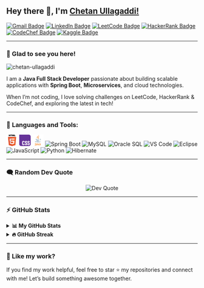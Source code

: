 ## Hey there 👋, I'm [Chetan Ullagaddi!](https://github.com/chetan-ullagaddi)

[![Gmail Badge](https://img.shields.io/badge/-ullagaddichetan2@gmail.com-c14438?style=flat-square&logo=Gmail&logoColor=white)](mailto:ullagaddichetan2@gmail.com)
[![LinkedIn Badge](https://img.shields.io/badge/-LinkedIn-0e76a8?style=flat-square&logo=Linkedin&logoColor=white)](https://www.linkedin.com/in/chetan-ullagaddi-31b999254)
[![LeetCode Badge](https://img.shields.io/badge/-LeetCode-FFA116?style=flat-square&logo=LeetCode&logoColor=black)](https://leetcode.com/u/chetanullagaddi1977/)
[![HackerRank Badge](https://img.shields.io/badge/-HackerRank-2EC866?style=flat-square&logo=HackerRank&logoColor=white)](https://www.hackerrank.com/profile/ullagaddichetan2)
[![CodeChef Badge](https://img.shields.io/badge/-CodeChef-5B4638?style=flat-square&logo=CodeChef&logoColor=white)](https://www.codechef.com/users/chetanu93)
[![Kaggle Badge](https://img.shields.io/badge/-Kaggle-20BEFF?style=flat-square&logo=kaggle&logoColor=white)](https://www.kaggle.com/chetansullagaddi)

---

### 👋 Glad to see you here!

<p align="left">
  <img src="https://komarev.com/ghpvc/?username=chetan-ullagaddi&label=Profile%20views&color=0e75b6&style=flat" alt="chetan-ullagaddi" />
</p>

I am a **Java Full Stack Developer** passionate about building scalable applications with **Spring Boot**, **Microservices**, and cloud technologies.

When I’m not coding, I love solving challenges on LeetCode, HackerRank & CodeChef, and exploring the latest in tech!

---

### 🚀 **Languages and Tools:**

<p>
  <img height="30" src="https://raw.githubusercontent.com/github/explore/master/topics/html/html.png" alt="HTML"/>
  <img height="30" src="https://raw.githubusercontent.com/github/explore/master/topics/css/css.png" alt="CSS"/>
  <img height="30" src="https://raw.githubusercontent.com/github/explore/master/topics/java/java.png" alt="Java"/>
  <img height="30" src="https://cdn.jsdelivr.net/gh/devicons/devicon/icons/spring/spring-original.svg" alt="Spring Boot"/>
  <img height="30" src="https://cdn.jsdelivr.net/gh/devicons/devicon/icons/mysql/mysql-original.svg" alt="MySQL"/>
  <img height="30" src="https://www.vectorlogo.zone/logos/oracle/oracle-icon.svg" alt="Oracle SQL"/>
  <img height="30" src="https://cdn.jsdelivr.net/gh/devicons/devicon/icons/vscode/vscode-original.svg" alt="VS Code"/>
  <img height="30" src="https://cdn.jsdelivr.net/gh/devicons/devicon/icons/eclipse/eclipse-original.svg" alt="Eclipse"/>
  <img height="30" src="https://cdn.jsdelivr.net/gh/devicons/devicon/icons/javascript/javascript-original.svg" alt="JavaScript"/>
  <img height="30" src="https://cdn.jsdelivr.net/gh/devicons/devicon/icons/python/python-original.svg" alt="Python"/>
  <img height="30" src="https://cdn-icons-png.flaticon.com/512/919/919836.png" alt="Hibernate"/>
</p>

---

### 🗨️ **Random Dev Quote**

<p align="center">
  <img src="https://quotes-github-readme.vercel.app/api?type=horizontal&theme=dark" alt="Dev Quote" />
</p>

---

### ⚡ **GitHub Stats**

<details>
  <summary><b>📊 My GitHub Stats</b></summary>
  <br />
  <img height="180em" src="https://github-readme-stats.vercel.app/api?username=chetan-ullagaddi&show_icons=true&hide_border=true&count_private=true&include_all_commits=true" />
  <img height="180em" src="https://github-readme-stats.vercel.app/api/top-langs/?username=chetan-ullagaddi&show_icons=true&hide_border=true&layout=compact&langs_count=8"/>
</details>

<details>
  <summary><b>🔥 GitHub Streak</b></summary>
  <br />
  <img height="180em" src="https://streak-stats.demolab.com?user=chetan-ullagaddi&hide_border=true" />
</details>

---

### 🙌 Like my work?

If you find my work helpful, feel free to star ⭐ my repositories and connect with me! Let’s build something awesome together.
